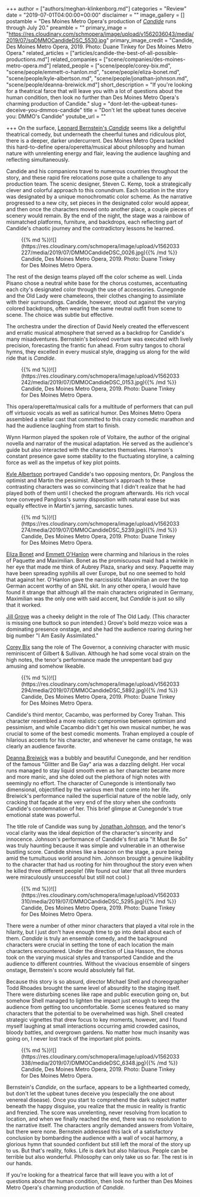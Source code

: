 +++
author = ["authors/meghan-klinkenborg.md"]
categories = "Review"
date = "2019-07-01T04:00:00+00:00"
disclaimer = ""
image_gallery = []
postamble = "Des Moines Metro Opera's production of [_Candide_](http://desmoinesmetroopera.org/productions/candide/) runs through July 20."
preamble = ""
primary_image = "https://res.cloudinary.com/schmopera/image/upload/v1562036043/media/2019/07/sqDMMOCandideDSC_5530.jpg"
primary_image_credit = "Candide, Des Moines Metro Opera, 2019. Photo: Duane Tinkey for Des Moines Metro Opera."
related_articles = ["articles/candide-the-best-of-all-possible-productions.md"]
related_companies = ["scene/companies/des-moines-metro-opera.md"]
related_people = ["scene/people/corey-bix.md", "scene/people/emmett-o-hanlon.md", "scene/people/eliza-bonet.md", "scene/people/kyle-albertson.md", "scene/people/jonathan-johnson.md", "scene/people/deanna-breiwick.md"]
short_description = "If you're looking for a theatrical farce that will leave you with a lot of questions about the human condition, then look no further than Des Moines Metro Opera's charming production of Candide."
slug = "dont-let-the-upbeat-tunes-deceive-you-dmmos-candide"
title = "Don't let the upbeat tunes deceive you: DMMO's Candide"
youtube_url = ""

+++
On the surface, [Leonard Bernstein's _Candide_](http://desmoinesmetroopera.org/productions/candide/) seems like a delightful theatrical comedy, but underneath the cheerful tunes and ridiculous plot, there is a deeper, darker undercurrent. Des Moines Metro Opera tackled this hard-to-define opera/operetta/musical about philosophy and human nature with unrelenting energy and flair, leaving the audience laughing and reflecting simultaneously.

Candide and his companions travel to numerous countries throughout the story, and these rapid fire relocations pose quite a challenge to any production team. The scenic designer, Steven C. Kemp, took a strategically clever and colorful approach to this conundrum. Each location in the story was designated by a unique monochromatic color scheme. As the narrative progressed to a new city, set pieces in the designated color would appear, and then once the characters moved onto another place, a couple pieces of scenery would remain. By the end of the night, the stage was a rainbow of mismatched platforms, furniture, and backdrops, each reflecting part of Candide's chaotic journey and the contradictory lessons he learned.

<figure data-type="image">{{% md %}}![](https://res.cloudinary.com/schmopera/image/upload/v1562033227/media/2019/07/DMMOCandideDSC_0026.jpg){{% /md %}}

<figcaption>Candide, Des Moines Metro Opera, 2019. Photo: Duane Tinkey for Des Moines Metro Opera.</figcaption>

</figure>

The rest of the design teams played off the color scheme as well. Linda Pisano chose a neutral white base for the chorus costumes, accentuating each city's designated color through the use of accessories. Cunegonde and the Old Lady were chameleons, their clothes changing to assimilate with their surroundings. Candide, however, stood out against the varying colored backdrops, often wearing the same neutral outfit from scene to scene. The choice was subtle but effective.

The orchestra under the direction of David Neely created the effervescent and erratic musical atmosphere that served as a backdrop for Candide's many misadventures. Bernstein's beloved overture was executed with lively precision, forecasting the frantic fun ahead. From sultry tangos to choral hymns, they excelled in every musical style, dragging us along for the wild ride that is _Candide._

<figure data-type="image">{{% md %}}![](https://res.cloudinary.com/schmopera/image/upload/v1562033242/media/2019/07/DMMOCandideDSC_0153.jpg){{% /md %}}

<figcaption>Candide, Des Moines Metro Opera, 2019. Photo: Duane Tinkey for Des Moines Metro Opera.</figcaption>

</figure>

This opera/operetta/musical calls for a multitude of performers that can pull off virtuosic vocals as well as satirical humor. Des Moines Metro Opera assembled a stellar cast that committed to this crazy comedic marathon and had the audience laughing from start to finish.

Wynn Harmon played the spoken role of Voltaire, the author of the original novella and narrator of the musical adaptation. He served as the audience's guide but also interacted with the characters themselves. Harmon's constant presence gave some stability to the fluctuating storyline, a calming force as well as the impetus of key plot points.

[Kyle Albertson](/scene/people/kyle-albertson/) portrayed Candide's two opposing mentors, Dr. Pangloss the optimist and Martin the pessimist. Albertson's approach to these contrasting characters was so convincing that I didn't realize that he had played both of them until I checked the program afterwards. His rich vocal tone conveyed Pangloss's sunny disposition with natural ease but was equally effective in Martin's jarring, sarcastic tunes.

<figure data-type="image">{{% md %}}![](https://res.cloudinary.com/schmopera/image/upload/v1562033274/media/2019/07/DMMOCandideDSC_5239.jpg){{% /md %}}

<figcaption>Candide, Des Moines Metro Opera, 2019. Photo: Duane Tinkey for Des Moines Metro Opera.</figcaption>

</figure>

[Eliza Bonet](/scene/people/eliza-bonet/) and [Emmett O'Hanlon](/scene/people/emmett-ohanlon/) were charming and hilarious in the roles of Paquette and Maximilian. Bonet as the promiscuous maid had a twinkle in her eye that made me think of Aubrey Plaza, snarky and sexy. Paquette may have been spreading syphilis all over Europe, but no one seemed to hold that against her. O'Hanlon gave the narcissistic Maximilian an over the top German accent worthy of an SNL skit. In any other opera, I would have found it strange that although all the main characters originated in Germany, Maximilian was the only one with said accent, but _Candide_ is just so silly that it worked.

[Jill Grove](http://www.jillgrovemezzo.com/) was a cheeky delight in the role of The Old Lady. (This character is missing one buttock so pun intended.) Grove's bold mezzo voice was a dominating presence onstage, and she had the audience roaring during her big number "I Am Easily Assimilated."

[Corey Bix](/scene/people/corey-bix/) sang the role of The Governor, a conniving character with music reminiscent of Gilbert & Sullivan. Although he had some vocal strain on the high notes, the tenor's performance made the unrepentant bad guy amusing and somehow likeable.

<figure data-type="image">{{% md %}}![](https://res.cloudinary.com/schmopera/image/upload/v1562033294/media/2019/07/DMMOCandideDSC_5892.jpg){{% /md %}}

<figcaption>Candide, Des Moines Metro Opera, 2019. Photo: Duane Tinkey for Des Moines Metro Opera.</figcaption>

</figure>

Candide's third mentor, Cacambo, was performed by Corey Trahan. This character resembled a more realistic compromise between optimism and pessimism, and while Cacambo didn't get his own musical number, he was crucial to some of the best comedic moments. Trahan employed a couple of hilarious accents for his character, and whenever he came onstage, he was clearly an audience favorite.

[Deanna Breiwick](/scene/people/deanna-breiwick/) was a bubbly and beautiful Cunegonde, and her rendition of the famous "Glitter and Be Gay" aria was a dazzling delight. Her vocal runs managed to stay liquid smooth even as her character became more and more manic, and she doled out the plethora of high notes with seemingly no effort. The character of Cunegonde is intentionally two dimensional, objectified by the various men that come into her life. Breiwick's performance nailed the superficial nature of the noble lady, only cracking that façade at the very end of the story when she confronts Candide's condemnation of her. This brief glimpse at Cunegonde's true emotional state was powerful.

The title role of Candide was sung by [Jonathan Johnson](/scene/people/jonathan-johnson/), and the tenor's vocal clarity was the ideal depiction of the character's sincerity and innocence. Johnson's performance of Candide's first aria "It Must Be So" was truly haunting because it was simple and vulnerable in an otherwise bustling score. Candide shines like a beacon on the stage, a pure being amid the tumultuous world around him. Johnson brought a genuine likability to the character that had us rooting for him throughout the story even when he killed three different people! (We found out later that all three murders were miraculously unsuccessful but still not cool.)

<figure data-type="image">{{% md %}}![](https://res.cloudinary.com/schmopera/image/upload/v1562033310/media/2019/07/DMMOCandideDSC_5295.jpg){{% /md %}}

<figcaption>Candide, Des Moines Metro Opera, 2019. Photo: Duane Tinkey for Des Moines Metro Opera.</figcaption>

</figure>

There were a number of other minor characters that played a vital role in the hilarity, but I just don't have enough time to go into detail about each of them. _Candide_ is truly an ensemble comedy, and the background characters were crucial in setting the tone of each location the main characters encountered. Under the direction of Lisa Hasson, the chorus took on the varying musical styles and transported Candide and the audience to different countries. Without the vivacious ensemble of singers onstage, Bernstein's score would absolutely fall flat.

Because this story is so absurd, director Michael Shell and choreographer Todd Rhoades brought the same level of absurdity to the staging itself. There were disturbing scenes like rape and public execution going on, but somehow Shell managed to lighten the impact just enough to keep the audience from getting too uncomfortable. Some scenes featured so many characters that the potential to be overwhelmed was high. Shell created strategic vignettes that drew focus to key moments, however, and I found myself laughing at small interactions occurring amid crowded casinos, bloody battles, and overgrown gardens. No matter how much insanity was going on, I never lost track of the important plot points.

<figure data-type="image">{{% md %}}![](https://res.cloudinary.com/schmopera/image/upload/v1562033338/media/2019/07/DMMOCandideDSC_6348.jpg){{% /md %}}

<figcaption>Candide, Des Moines Metro Opera, 2019. Photo: Duane Tinkey for Des Moines Metro Opera.</figcaption>

</figure>

Bernstein's _Candide_, on the surface, appears to be a lighthearted comedy, but don't let the upbeat tunes deceive you (especially the one about venereal disease). Once you start to comprehend the dark subject matter beneath the happy disguise, you realize that the music in reality is frantic and frenzied. The score was unrelenting, never resolving from location to location, and when we finally reached the end, there was no resolution to the narrative itself. The characters angrily demanded answers from Voltaire, but there were none. Bernstein addressed this lack of a satisfactory conclusion by bombarding the audience with a wall of vocal harmony, a glorious hymn that sounded confident but still left the moral of the story up to us. But that's reality, folks. Life is dark but also hilarious. People can be terrible but also wonderful. Philosophy can only take us so far. The rest is in our hands.

If you're looking for a theatrical farce that will leave you with a lot of questions about the human condition, then look no further than Des Moines Metro Opera's charming production of _Candide_.